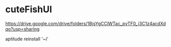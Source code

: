 # cuteFishUI
https://drive.google.com/drive/folders/1BjsYgCClWTac_pvTF0_j3C1z4acdXdqo?usp=sharing



aptitude reinstall '~i'
